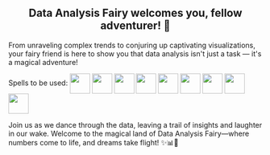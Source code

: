 <h2 align="center">Data Analysis Fairy welcomes you, fellow adventurer! 🧚</h2>

From unraveling complex trends to conjuring up captivating visualizations, your fairy friend is here to show you that data analysis isn't just a task — it's a magical adventure!

Spells to be used:
<img align="center" src="https://cdn.jsdelivr.net/gh/devicons/devicon@latest/icons/python/python-original-wordmark.svg" height="40" width="40"/>
<img align="center" src="https://cdn.jsdelivr.net/gh/devicons/devicon@latest/icons/pandas/pandas-original-wordmark.svg" height="40" width="40"/>
<img align="center" src="https://cdn.jsdelivr.net/gh/devicons/devicon@latest/icons/numpy/numpy-original-wordmark.svg" height="40" width="40"/>
<img align="center" src="https://cdn.jsdelivr.net/gh/devicons/devicon@latest/icons/matplotlib/matplotlib-original.svg" height="40" width="40"/>
<img align="center" src="https://cdn.jsdelivr.net/gh/devicons/devicon@latest/icons/azuresqldatabase/azuresqldatabase-original.svg" height="40" width="40"/>
<img align="center" src="https://appexchange.salesforce.com/partners/servlet/servlet.FileDownload?file=00P4V00000rgoDsUAI" height="40" width="40"/>
<img align="center" src="https://upload.wikimedia.org/wikipedia/commons/3/30/Google_Sheets_logo_%282014-2020%29.svg" height="40" width="40"/>
<img align="center" src="https://avatars.githubusercontent.com/u/10746780?s=200&v=4" height="40" width="40"/>
<img align="center" src="https://cdn.jsdelivr.net/gh/devicons/devicon@latest/icons/gitlab/gitlab-original-wordmark.svg" height="40" width="40"/>
          


Join us as we dance through the data, leaving a trail of insights and laughter in our wake. Welcome to the magical land of Data Analysis Fairy—where numbers come to life, and dreams take flight! ✨📊🧚


<!--
**AnneThropy/AnneThropy** is a ✨ _special_ ✨ repository because its `README.md` (this file) appears on your GitHub profile.

Here are some ideas to get you started:

- 🔭 I’m currently working on ...
- 🌱 I’m currently learning ...
- 👯 I’m looking to collaborate on ...
- 🤔 I’m looking for help with ...
- 💬 Ask me about ...
- 📫 How to reach me: ...
- 😄 Pronouns: ...
- ⚡ Fun fact: ...
-->
